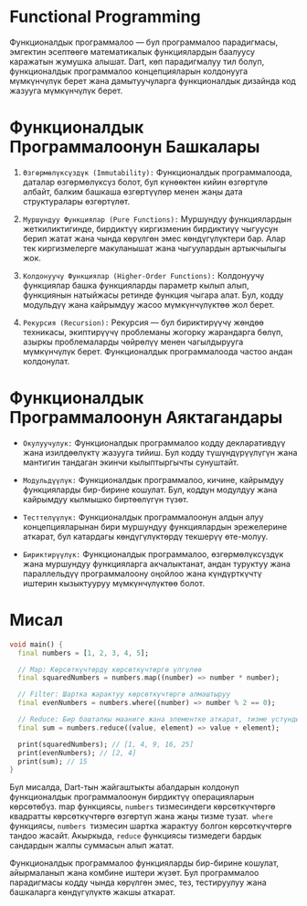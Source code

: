 # Functional Programming

Функционалдык программалоо — бул программалоо парадигмасы, эмгектин эсептөөгө математикалык функциялардын баалуусу каражатын жумушка алышат. Dart, көп парадигмалуу тил болуп, функционалдык программалоо концепцияларын колдонууга мүмкүнчүлүк берет жана дамытуучуларга функционалдык дизайнда код жазууга мүмкүнчүлүк берет.
# Функционалдык Программалоонун Башкалары
1. `Өзгөрмөлүксүздүк (Immutability):` Функционалдык программалоода, даталар өзгөрмөлүксүз болот, бул күнөөктөн кийин өзгөртүлө албайт, балким башкаша өзгөртүүлөр менен жаңы дата структуралары өзгөртүлөт.

2. `Муршундуу Функциялар (Pure Functions):` Муршундуу функциялардын жеткиликтигинде, бирдиктүү киргизменин бирдиктиүү чыгуусун берип жатат жана чында көрүлгөн эмес көндүгүлүктери бар. Алар тек киргизмелерге макуланышат жана чыгуулардын артыкчылыгы жок.

3. `Колдонуучу Функциялар (Higher-Order Functions):` Колдонуучу функциялар башка функцияларды параметр кылып алып, функциянын натыйжасы ретинде функция чыгара алат. Бул, кодду модульдүү жана кайрымдуу жасоо мүмкүнчүлүктөө жол берет.

4. `Рекурсия (Recursion):` Рекурсия — бул бириктирүүчү жөндөө техникасы, экиптирүүчү проблеманы жогорку жарандарга бөлүп, азыркы проблемаларды чөйрөлүү менен чагылдырууга мүмкүнчүлүк берет. Функционалдык программалоода частоо андан колдонулат.
# Функционалдык Программалоонун Аяктагандары
- `Окулуучулук:` Функционалдык программалоо кодду декларативдүү жана изилдөөлүктү жазууга тийиш. Бул кодду түшүндүрүүлүгүн жана мантигин тандаган экинчи кылыптыргычты сунуштайт.

- `Модульдүүлүк:` Функционалдык программалоо, кичине, кайрымдуу функцияларды бир-бирине кошулат. Бул, коддун модулдуу жана кайрымдуу кылмышко биртөөлүгүн түзөт.

- `Тесттелүүлүк:` Функционалдык программалоонун алдын алуу концепцияларынан бири муршундуу функциялардын эрежелерине аткарат, бул катардагы көндүгүлүктөрдү текшерүү өте-молуу.

- `Бириктирүүлүк:` Функционалдык программалоо, өзгөрмөлүксүздүк жана муршундуу функцияларга акчалыктанат, андан туруктуу жана параллельдүү программалоону оңойлоо жана күндүрткүчтү иштерин кызыктууруу мүмкүнчүлүктөө болот.
# Мисал
```dart
void main() {
  final numbers = [1, 2, 3, 4, 5];

  // Map: Көрсөткүчтөрдү көрсөткүчтөргө үлгүлөө
  final squaredNumbers = numbers.map((number) => number * number);

  // Filter: Шартка жарактуу көрсөткүчтөргө алмаштыруу
  final evenNumbers = numbers.where((number) => number % 2 == 0);

  // Reduce: Бир баштапкы мааниге жана элементке аткарат, тизме үстүндө бир андан чейинки натыйжага жетет
  final sum = numbers.reduce((value, element) => value + element);

  print(squaredNumbers); // [1, 4, 9, 16, 25]
  print(evenNumbers); // [2, 4]
  print(sum); // 15
}
```
Бул мисалда, Dart-тын жайгаштыкты абалдарын колдонуп функционалдык программалоонун бирдиктүү операцияларын көрсөтөбүз. map функциясы, `numbers` тизмесиндеги көрсөткүчтөргө квадратты көрсөткүчтөргө өзгөртүп жана жаңы тизме тузат.` where` функциясы, `numbers `тизмесин шартка жарактуу болгон көрсөткүчтөргө тандоо жасайт. Акыркыда, `reduce` функциясы тизмедеги бардык сандардын жалпы суммасын алып жатат.

Функционалдык программалоо функцияларды бир-бирине кошулат, айырмаланып жана комбине иштери жүзөт. Бул программалоо парадигмасы кодду чында көрүлгөн эмес, тез, тестируулуу жана башкаларга көндүгүлүктө жакшы аткарат.